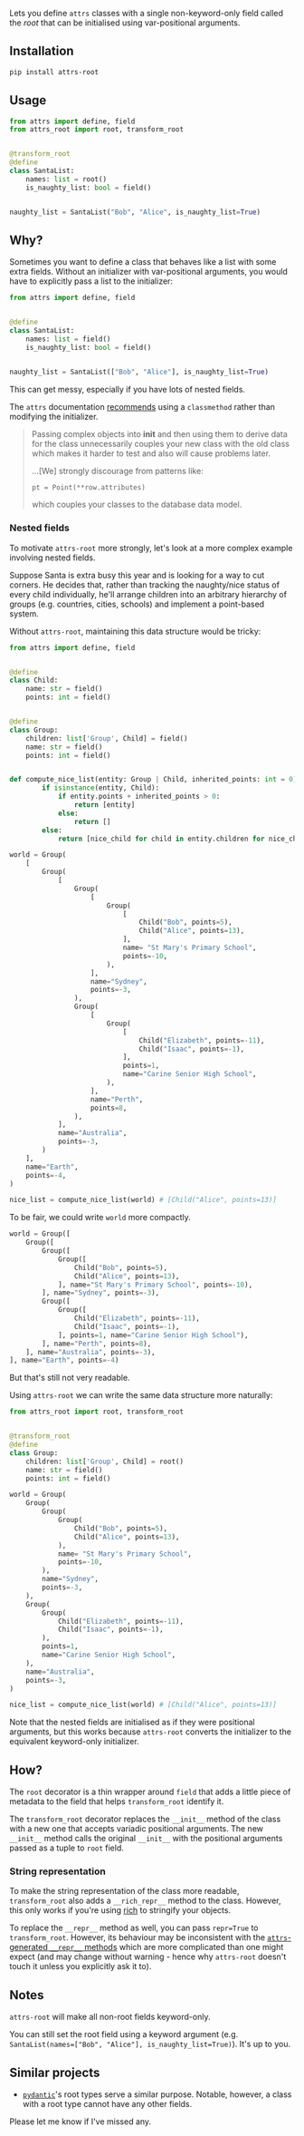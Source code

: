 Lets you define `attrs` classes with a single non-keyword-only field called the *root* that can be initialised using
var-positional arguments.

## Installation

```bash
pip install attrs-root
```

## Usage

```python
from attrs import define, field
from attrs_root import root, transform_root


@transform_root
@define
class SantaList:
    names: list = root()
    is_naughty_list: bool = field()


naughty_list = SantaList("Bob", "Alice", is_naughty_list=True)
```

## Why?

Sometimes you want to define a class that behaves like a list with some extra fields.
Without an initializer with var-positional arguments, you would have to explicitly pass a list to the initializer:

```python
from attrs import define, field


@define
class SantaList:
    names: list = field()
    is_naughty_list: bool = field()


naughty_list = SantaList(["Bob", "Alice"], is_naughty_list=True)
```

This can get messy, especially if you have lots of nested fields.

The `attrs` documentation [recommends](https://www.attrs.org/en/stable/init.html#) using a `classmethod` rather than
modifying the initializer.

> Passing complex objects into __init__ and then using them to derive data for the class unnecessarily couples your new class with the old class which makes it harder to test and also will cause problems later.
>
> ...[We] strongly discourage from patterns like:
> 
> ```python
> pt = Point(**row.attributes)
> ```
> which couples your classes to the database data model.

### Nested fields

To motivate `attrs-root` more strongly, let's look at a more complex example involving nested fields.

Suppose Santa is extra busy this year and is looking for a way to cut corners.
He decides that, rather than tracking the naughty/nice status of every child individually, he'll arrange children into an arbitrary hierarchy of groups (e.g. countries, cities, schools) and implement a point-based system.

Without `attrs-root`, maintaining this data structure would be tricky:

```python
from attrs import define, field


@define
class Child:
    name: str = field()
    points: int = field()


@define
class Group:
    children: list['Group', Child] = field()
    name: str = field()
    points: int = field()


def compute_nice_list(entity: Group | Child, inherited_points: int = 0) -> list[Child]:
        if isinstance(entity, Child):
            if entity.points + inherited_points > 0:
                return [entity]
            else:
                return []
        else:
            return [nice_child for child in entity.children for nice_child in compute_nice_list(child, inherited_points + entity.points)]

world = Group(
    [
        Group(
            [
                Group(
                    [
                        Group(
                            [
                                Child("Bob", points=5),
                                Child("Alice", points=13),
                            ],
                            name= "St Mary's Primary School",
                            points=-10,
                        ),
                    ],
                    name="Sydney",
                    points=-3,
                ),
                Group(
                    [
                        Group(
                            [
                                Child("Elizabeth", points=-11),
                                Child("Isaac", points=-1),
                            ],
                            points=1,
                            name="Carine Senior High School",
                        ),
                    ],
                    name="Perth",
                    points=8,
                ),
            ],
            name="Australia",
            points=-3,
        )
    ],
    name="Earth",
    points=-4,
)

nice_list = compute_nice_list(world) # [Child("Alice", points=13)]
```

To be fair, we could write `world` more compactly.

```python
world = Group([
    Group([
        Group([
            Group([
                Child("Bob", points=5),
                Child("Alice", points=13),
            ], name="St Mary's Primary School", points=-10),
        ], name="Sydney", points=-3),
        Group([
            Group([
                Child("Elizabeth", points=-11),
                Child("Isaac", points=-1),
            ], points=1, name="Carine Senior High School"),
        ], name="Perth", points=8),
    ], name="Australia", points=-3),
], name="Earth", points=-4)
```

But that's still not very readable.

Using `attrs-root` we can write the same data structure more naturally:

```python
from attrs_root import root, transform_root


@transform_root
@define
class Group:
    children: list['Group', Child] = root()
    name: str = field()
    points: int = field()

world = Group(
    Group(
        Group(
            Group(
                Child("Bob", points=5),
                Child("Alice", points=13),
            ),
            name= "St Mary's Primary School",
            points=-10,
        ),
        name="Sydney",
        points=-3,
    ),
    Group(
        Group(
            Child("Elizabeth", points=-11),
            Child("Isaac", points=-1),
        ),
        points=1,
        name="Carine Senior High School",
    ),
    name="Australia",
    points=-3,
)

nice_list = compute_nice_list(world) # [Child("Alice", points=13)]
```

Note that the nested fields are initialised as if they were positional arguments,
but this works because `attrs-root` converts the initializer to the equivalent keyword-only initializer.
## How?

The `root` decorator is a thin wrapper around `field` that adds a little piece of metadata to the field that helps `transform_root` identify it.

The `transform_root` decorator replaces the `__init__` method of the class with a new one that accepts variadic positional arguments.
The new `__init__` method calls the original `__init__` with the positional arguments passed as a tuple to `root` field.

### String representation

To make the string representation of the class more readable, `transform_root` also adds a `__rich_repr__` method to the class. However, this only works if you're using [rich](https://github.com/Textualize/rich) to stringify your objects.

To replace the `__repr__` method as well, you can pass `repr=True` to `transform_root`.
However, its behaviour may be inconsistent with the [`attrs`-generated `__repr__` methods](https://github.com/python-attrs/attrs/blob/9fd0f82ff0d632136b95e1b8737b081e537aaaee/src/attr/_make.py#L1833)
which are more complicated than one might expect (and may change without warning - hence why `attrs-root` doesn't touch it unless you explicitly ask it to).

## Notes

`attrs-root` will make all non-root fields keyword-only.

You can still set the root field using a keyword argument (e.g. `SantaList(names=["Bob", "Alice"], is_naughty_list=True)`). It's up to you.

## Similar projects

- [`pydantic`](https://docs.pydantic.dev/usage/models/#custom-root-types)'s root types serve a similar purpose. Notable, however, a class with a root type cannot have any other fields.

Please let me know if I've missed any.